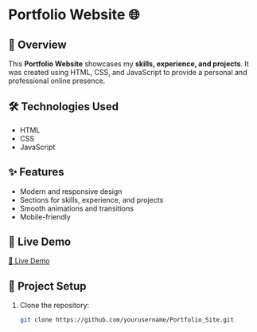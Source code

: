 # Portfolio Website 🌐

## 📌 Overview
This **Portfolio Website** showcases my **skills, experience, and projects**. It was created using HTML, CSS, and JavaScript to provide a personal and professional online presence.

## 🛠 Technologies Used
- HTML  
- CSS  
- JavaScript  

## ✨ Features
- Modern and responsive design  
- Sections for skills, experience, and projects  
- Smooth animations and transitions  
- Mobile-friendly  

## 🚀 Live Demo  
[🔗 Live Demo](https://wwwashishvishwakarma.netlify.app/)

## 📂 Project Setup  
1. Clone the repository:  
   ```bash
   git clone https://github.com/yourusername/Portfolio_Site.git
